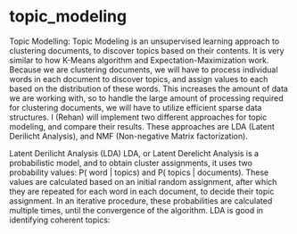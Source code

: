 # topic_modeling





Topic Modelling:
Topic Modeling is an unsupervised learning approach to clustering documents, to discover topics based on their contents. 
It is very similar to how K-Means algorithm and Expectation-Maximization work. 
Because we are clustering documents, we will have to process individual words in each document to discover topics, 
and assign values to each based on the distribution of these words. This increases the amount of data we are working with, 
so to handle the large amount of processing required for clustering documents, we will have to utilize efficient sparse data structures.
I (Rehan) will implement two different approaches for topic modeling, and compare their results. These approaches are LDA (Latent Derilicht Analysis), 
and NMF (Non-negative Matrix factorization).

Latent Derilicht Analysis (LDA)
LDA, or Latent Derelicht Analysis is a probabilistic model, and to obtain cluster assignments, it uses two probability values: P( word | topics) and P( topics | documents). 
These values are calculated based on an initial random assignment, after which they are repeated for each word in each document, to decide their topic assignment. 
In an iterative procedure, these probabilities are calculated multiple times, until the convergence of the algorithm. LDA is good in identifying coherent topics:

